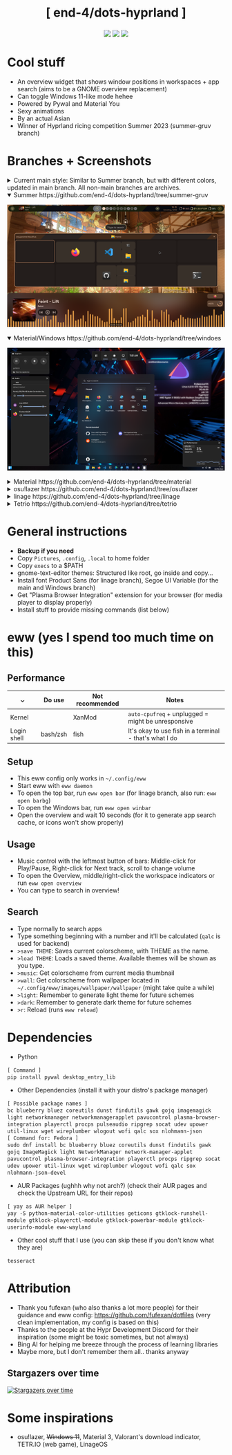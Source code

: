 <div align="center">
    <h1>[ end-4/dots-hyprland ]</h1>
    <h3></h3>
</div>

<div align="center">

![](https://img.shields.io/github/last-commit/end-4/dots-hyprland?&style=for-the-badge&color=FFB1C8&logoColor=D9E0EE&labelColor=292324)
![](https://img.shields.io/github/stars/end-4/dots-hyprland?style=for-the-badge&logo=andela&color=FFB686&logoColor=D9E0EE&labelColor=292324)
[![](https://img.shields.io/github/repo-size/end-4/dots-hyprland?color=CAC992&label=SIZE&logo=googledrive&style=for-the-badge&logoColor=D9E0EE&labelColor=292324)](https://github.com/end-4/hyprland)
</a>

</div>

# Cool stuff
 - An overview widget that shows window positions in workspaces + app search (aims to be a GNOME overview replacement)
 - Can toggle Windows 11-like mode hehee
 - Powered by Pywal and Material You
 - Sexy animations
 - By an actual Asian
 - Winner of Hyprland ricing competition Summer 2023 (summer-gruv branch)

# Branches + Screenshots

<details> 
  <summary> Current main style: Similar to Summer branch, but with different colors, updated in main branch. All non-main branches are archives. </summary>
  - Nothing here :P, check the ones below
</details>

<details open> 
  <summary>Summer https://github.com/end-4/dots-hyprland/tree/summer-gruv </summary>
  
   ![dots-hyprland](./assets/screenshot-summer.png)
</details>

<details open> 
  <summary>Material/Windows https://github.com/end-4/dots-hyprland/tree/windoes </summary>
  
   ![dots-hyprland](./assets/screenshot-windoes2.png)
</details>

<details> 
  <summary>Material https://github.com/end-4/dots-hyprland/tree/material </summary>
  
   ![dots-hyprland](./assets/screenshot-material.png)
</details>

<details> 
  <summary>osu!lazer https://github.com/end-4/dots-hyprland/tree/osu!lazer </summary>
  
   ![dots-hyprland](./assets/screenshot-17.png)
</details>

<details> 
  <summary>linage https://github.com/end-4/dots-hyprland/tree/linage </summary>
  
   ![dots-hyprland](./assets/screenshot-9.png)
</details>

<details> 
  <summary>Tetrio https://github.com/end-4/dots-hyprland/tree/tetrio </summary>
  
   ![dots-hyprland](./assets/screenshot-tetrio.png)
</details>

# General instructions
 - **Backup if you need**
 - Copy `Pictures`, `.config`, `.local` to home folder
 - Copy `execs` to a $PATH
 - gnome-text-editor themes: Structured like root, go inside and copy...
 - Install font Product Sans (for linage branch), Segoe UI Variable (for the main and Windows branch)
 - Get "Plasma Browser Integration" extension for your browser (for media player to display properly)
 - Install stuff to provide missing commands (list below) 
 
# eww (yes I spend too much time on this)
 ## Performance
|  ⌄  | Do use | Not recommended | Notes |
| --- | ------ | ----------- | ----- |
| Kernel |     |  XanMod  | `auto-cpufreq` + unplugged = might be unresponsive |
| Login shell | bash/zsh | fish | It's okay to use fish in a terminal - that's what I do |

 ## Setup
 - This eww config only works in `~/.config/eww`
 - Start eww with `eww daemon`
 - To open the top bar, run `eww open bar` (for linage branch, also run: `eww open barbg`)
 - To open the Windows bar, run `eww open winbar`
 - Open the overview and wait 10 seconds (for it to generate app search cache, or icons won't show properly)
 ## Usage
 - Music control with the leftmost button of bars: Middle-click for Play/Pause, Right-click for Next track, scroll to change volume
 - To open the Overview, middle/right-click the workspace indicators or run `eww open overview`
 - You can type to search in overview!
 ## Search
 - Type normally to search apps
 - Type something beginning with a number and it'll be calculated (`qalc` is used for backend)
 - `>save THEME`: Saves current colorscheme, with THEME as the name.
 - `>load THEME`: Loads a saved theme. Available themes will be shown as you type.
 - `>music`: Get colorscheme from current media thumbnail
 - `>wall`: Get colorscheme from wallpaper located in `~/.config/eww/images/wallpaper/wallpaper` (might take quite a while)
 - `>light`: Remember to generate light theme for future schemes
 - `>dark`: Remember to generate dark theme for future schemes
 - `>r`: Reload (runs `eww reload`)

# Dependencies
 - Python
```
[ Command ]
pip install pywal desktop_entry_lib
```
 - Other Dependencies (install it with your distro's package manager)
```
[ Possible package names ]
bc blueberry bluez coreutils dunst findutils gawk gojq imagemagick light networkmanager networkmanagerapplet pavucontrol plasma-browser-integration playerctl procps pulseaudio ripgrep socat udev upower util-linux wget wireplumber wlogout wofi qalc sox nlohmann-json
[ Command for: Fedora ]
sudo dnf install bc blueberry bluez coreutils dunst findutils gawk gojq ImageMagick light NetworkManager network-manager-applet pavucontrol plasma-browser-integration playerctl procps ripgrep socat udev upower util-linux wget wireplumber wlogout wofi qalc sox nlohmann-json-devel
```
- AUR Packages (ughhh why not arch?) (check their AUR pages and check the Upstream URL for their repos)
```
[ yay as AUR helper ]
yay -S python-material-color-utilities geticons gtklock-runshell-module gtklock-playerctl-module gtklock-powerbar-module gtklock-userinfo-module eww-wayland
```
 - Other cool stuff that I use (you can skip these if you don't know what they are)
```
tesseract
```

# Attribution
 - Thank you fufexan (who also thanks a lot more people) for their guidance and eww config: https://github.com/fufexan/dotfiles (very clean implementation, my config is based on this)
 - Thanks to the people at the Hypr Development Discord for their inspiration (some might be toxic sometimes, but not always)
 - Bing AI for helping me breeze through the process of learning libraries
 - Maybe more, but I don't remember them all.. thanks anyway

## Stargazers over time

[![Stargazers over time](https://starchart.cc/end-4/dots-hyprland.svg)](https://starchart.cc/end-4/dots-hyprland)

# Some inspirations
 - osu!lazer, ~~Windows 11~~, Material 3, Valorant's download indicator, TETR.IO (web game), LinageOS

